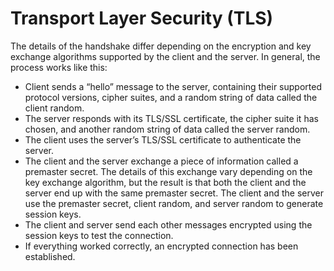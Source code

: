 # Transport Layer Security (TLS)

The details of the handshake differ depending on the encryption and key exchange algorithms supported by the client and the server. In general, the process works like this:

  - Client sends a “hello” message to the server, containing their supported protocol versions, cipher suites, and a random string of data called the client random.
  - The server responds with its TLS/SSL certificate, the cipher suite it has chosen, and another random string of data called the server random.
  - The client uses the server’s TLS/SSL certificate to authenticate the server.
  - The client and the server exchange a piece of information called a premaster secret. The details of this exchange vary depending on the key exchange algorithm, but the result is that both the client and the server end up with the same premaster secret. The client and the server use the premaster secret, client random, and server random to generate session keys.
  - The client and server send each other messages encrypted using the session keys to test the connection.
  - If everything worked correctly, an encrypted connection has been established.
